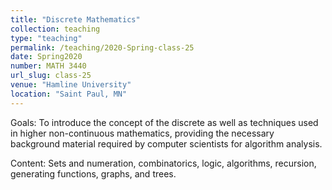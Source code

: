 ```yaml
---
title: "Discrete Mathematics"
collection: teaching
type: "teaching"
permalink: /teaching/2020-Spring-class-25
date: Spring2020
number: MATH 3440
url_slug: class-25
venue: "Hamline University"
location: "Saint Paul, MN"
---
```


Goals: To introduce the concept of the discrete as well as techniques used in higher non-continuous mathematics, providing the necessary background material required by computer scientists for algorithm analysis.

Content: Sets and numeration, combinatorics, logic, algorithms, recursion, generating functions, graphs, and trees.
